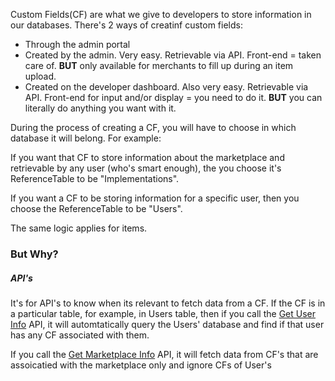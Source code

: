 Custom Fields(CF) are what we give to developers to store information in our databases. There's 2 ways of creatinf custom fields:
* Through the admin portal
 * Created by the admin. Very easy. Retrievable via API. Front-end = taken care of. **BUT** only available for merchants to fill up during an item upload.
 * Created on the developer dashboard. Also very easy. Retrievable via API. Front-end for input and/or display = you need to do it. **BUT** you can literally do anything you want with it.
 
During the process of creating a CF, you will have to choose in which database it will belong. For example:

If you want that CF to store information about the marketplace and retrievable by any user (who's smart enough), the you choose it's ReferenceTable to be "Implementations".

If you want a CF to be storing information for a specific user, then you choose the ReferenceTable to be "Users".

The same logic applies for items.

<h3>But Why?</h3>
<h5>API's</h5>

It's for API's to know when its relevant to fetch data from a CF. If the CF is in a particular table, for example, in Users table, then if you call the [Get User Info](https://apiv2.arcadier.com/#129fa6b1-1c39-4a41-b7b8-8aa7f2545394) API, it will automtatically query the Users' database and find if that user has any CF associated with them. 

If you call the [Get Marketplace Info](https://apiv2.arcadier.com/#928eac76-5bee-4bf3-9484-293551f95cde) API, it will fetch data from CF's that are assoicatied with the marketplace only and ignore CFs of User's
